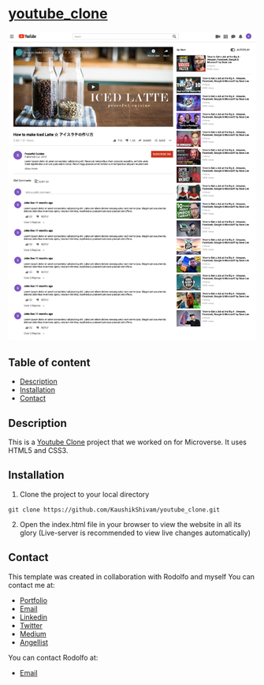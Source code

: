 # [youtube_clone](https://raw.githack.com/KaushikShivam/youtube_clone/feature-navigation/index.html)

![Youtube Clone](screenshot.png)

## Table of content
- [Description](#description)
- [Installation](#installation)
- [Contact](#contact)

## Description
This is a [Youtube Clone](https://raw.githack.com/rociac/forms-project/development/index.htm) project that we worked on for Microverse.
It uses HTML5 and CSS3.


## Installation

1. Clone the project to your local directory
```
git clone https://github.com/KaushikShivam/youtube_clone.git
```
2. Open the index.html file in your browser to view the website in all its glory (Live-server is recommended to view live changes automatically)

## Contact
This template was created in collaboration with Rodolfo and myself
You can contact me at:

- [Portfolio](https://www.shivamkaushik.com)
- [Email](mailto:shivamkaushikofficial@gmail.com)
- [Linkedin](https://www.linkedin.com/in/kshivamdev/)
- [Twitter](https://twitter.com/kShivamDev)
- [Medium](https://medium.com/@shivamkaushikofficial)
- [Angellist](https://angel.co/kshivamdev)

You can contact Rodolfo at:
- [Email](acosta.rodolfo.rca@gmail.com)

